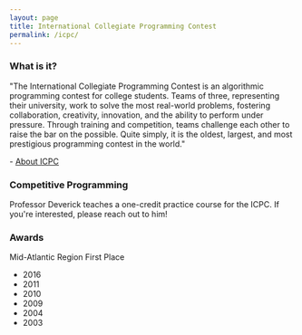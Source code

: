 ```yaml
---
layout: page
title: International Collegiate Programming Contest
permalink: /icpc/
---
```


### What is it?
"The International Collegiate Programming Contest is an algorithmic programming
contest for college students. Teams of three, representing their university,
work to solve the most real-world problems, fostering collaboration, creativity,
innovation, and the ability to perform under pressure. Through training and
competition, teams challenge each other to raise the bar on the possible. Quite 
simply, it is the oldest, largest, and most prestigious programming contest in
the world."

\- [About ICPC](https://icpc.baylor.edu/)

### Competitive Programming
Professor Deverick teaches a one-credit practice course for the ICPC.
If you're interested, please reach out to him!

### Awards

Mid-Atlantic Region First Place
* 2016
* 2011
* 2010
* 2009
* 2004
* 2003


